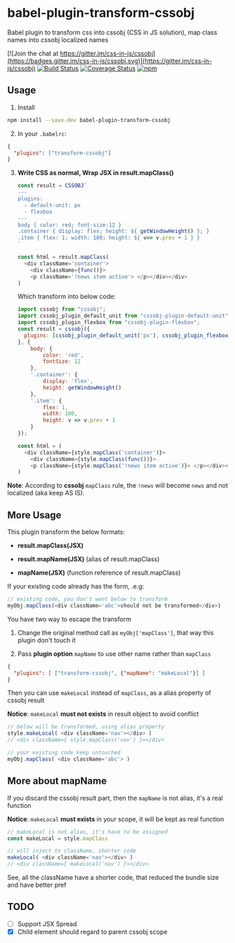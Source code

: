 # babel-plugin-transform-cssobj
Babel plugin to transform css into cssobj (CSS in JS solution), map class names into cssobj localized names

[![Join the chat at https://gitter.im/css-in-js/cssobj](https://badges.gitter.im/css-in-js/cssobj.svg)](https://gitter.im/css-in-js/cssobj)
[![Build Status](https://travis-ci.org/cssobj/babel-plugin-transform-cssobj.svg?branch=master)](https://travis-ci.org/cssobj/babel-plugin-transform-cssobj)
[![Coverage Status](https://coveralls.io/repos/github/cssobj/babel-plugin-transform-cssobj/badge.svg?branch=master)](https://coveralls.io/github/cssobj/babel-plugin-transform-cssobj?branch=master)
[![npm](https://img.shields.io/npm/v/babel-plugin-transform-cssobj.svg "Version")](https://www.npmjs.com/package/cssobj)

## Usage

1. Install

  ``` bash
  npm install --save-dev babel-plugin-transform-cssobj
  ```

2. In your `.babelrc`:

  ``` json
  {
    "plugins": ["transform-cssobj"]
  }
  ```

3. **Write CSS as normal, Wrap JSX in result.mapClass()**

    ``` javascript
    const result = CSSOBJ`
    ---
    plugins:
      - default-unit: px
      - flexbox
    ---
    body { color: red; font-size:12 }
    .container { display: flex; height: ${ getWindowHeight() }; }
    .item { flex: 1; width: 100; height: ${ v=> v.prev + 1 } }
    `

    const html = result.mapClass(
      <div className='container'>
        <div className={func()}>
        <p className='!news item active'> </p></div></div>
    )
    ```

    Which transform into below code:

    ``` javascript
    import cssobj from "cssobj";
    import cssobj_plugin_default_unit from "cssobj-plugin-default-unit";
    import cssobj_plugin_flexbox from "cssobj-plugin-flexbox";
    const result = cssobj({
      plugins: [cssobj_plugin_default_unit('px'), cssobj_plugin_flexbox()]
    }, {
        body: {
            color: 'red',
            fontSize: 12
        },
        '.container': {
            display: 'flex',
            height: getWindowHeight()
        },
        '.item': {
            flex: 1,
            width: 100,
            height: v => v.prev + 1
        }
    });

    const html = (
      <div className={style.mapClass('container')}>
        <div className={style.mapClass(func())}>
        <p className={style.mapClass('!news item active')}> </p></div></div>
    )
    ```

  **Note**: According to **cssobj** `mapClass` rule, the `!news` will become `news` and not localized (aka keep AS IS).

## More Usage

  This plugin transform the below formats:

  - **result.mapClass(JSX)**

  - **result.mapName(JSX)** (alias of result.mapClass)

  - **mapName(JSX)** (function reference of result.mapClass)


  If your existing code already has the form, .e.g:

  ```Javascript
  // existing code, you don't want below to transform
  myObj.mapClass(<div className='abc'>should not be transformed</div>)
  ```

You have two way to escape the transform

1. Change the original method call as `myObj['mapClass']`, that way this plugin don't touch it

2. Pass **plugin option** `mapName` to use other name rather than `mapClass`

  ``` json
  {
    "plugins": [ ["transform-cssobj", {"mapName": "makeLocal"}] ]
  }
  ```

  Then you can use `makeLocal` instead of `mapClass`, as a alias property of cssobj result

  **Notice**: `makeLocal` **must not exists** in result object to avoid conflict

  ```javascript
  // below will be transformed, using alias property
  style.makeLocal( <div className='nav'></div> )
  // <div className={ style.mapClass('nav') }></div>

  // your existing code keep untouched
  myObj.mapClass( <div className='abc'> )
  ```

## More about mapName

  If you discard the cssobj result part, then the `mapName` is not alias, it's a real function

  **Notice**: `makeLocal` **must exists** in your scope, it will be kept as real function

  ```javascript
  // makeLocal is not alias, it's have to be assigned
  const makeLocal = style.mapClass

  // will inject to className, shorter code
  makeLocal( <div className='nav'></div> )
  // <div className={ makeLocal('nav') }></div>
  ```

  See, all the className have a shorter code, that reduced the bundle size and have better pref

## TODO

 - [ ] Support JSX Spread
 - [x] Child element should regard to parent cssobj scope
